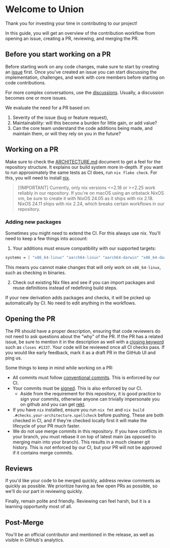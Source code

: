 # Welcome to Union

Thank you for investing your time in contributing to our project!

In this guide, you will get an overview of the contribution workflow from opening an issue, creating a PR, reviewing, and merging the PR.

## Before you start working on a PR

Before starting work on any code changes, make sure to start by creating an [issue](https://github.com/unionlabs/union/issues) first. Once you've created an issue you can start discussing the implementation, challenges, and work with core members before starting on code contributions.

For more complex conversations, use the [discussions](https://github.com/unionlabs/union/discussions). Usually, a discussion becomes one or more issues.

We evaluate the need for a PR based on:

1. Severity of the issue (bug or feature request),
2. Maintainability: will this become a burden for little gain, or add value?
3. Can the core team understand the code additions being made, and maintain them, or will they rely on you in the future?

## Working on a PR

Make sure to check the [ARCHITECTURE.md](./ARCHITECTURE.md) document to get a feel for the repository structure. It explains our build system more in-depth. If you want to run approximately the same tests as CI does, run `nix flake check`. For this, you will need to install [nix](https://zero-to-nix.com/start/install).

> \[!IMPORTANT\]
> Currently, only nix versions \<=2.18 or >=2.25 work reliably in our repository. If you're on macOS using an orbstack NixOS vm, be sure to create it with NixOS 24.05 as it ships with nix 2.18. NixOS 24.11 ships with nix 2.24, which breaks certain workflows in our repository.

### Adding new packages

Sometimes you might need to extend the CI. For this always use nix. You'll need to keep a few things into account:

1. Your additions must ensure compatibility with our supported targets:

```nix
systems = [ "x86_64-linux" "aarch64-linux" "aarch64-darwin" "x86_64-darwin" ];
```

This means you cannot make changes that will only work on `x86_64-linux`, such as checking in binaries.

2. Check out existing Nix files and see if you can import packages and reuse definitions instead of redefining build steps.

If your new derivation adds packages and checks, it will be picked up automatically by CI. No need to edit anything in the workflows.

## Opening the PR

The PR should have a proper description, ensuring that code reviewers do not need to ask questions about the "why" of the PR. If the PR has a related issue, be sure to mention it in the description as well with a [closing keyword](https://docs.github.com/en/issues/tracking-your-work-with-issues/using-issues/linking-a-pull-request-to-an-issue#linking-a-pull-request-to-an-issue-using-a-keyword) such as `closes #1337`. Your code will be reviewed once all CI checks pass. If you would like early feedback, mark it as a draft PR in the GitHub UI and ping us.

Some things to keep in mind while working on a PR:

- All commits must follow [conventional commits](https://www.conventionalcommits.org/en/v1.0.0/#summary). This is enforced by our CI.
- Your commits must be [signed](https://docs.github.com/en/authentication/managing-commit-signature-verification/signing-commits). This is also enforced by our CI.
  - Aside from the requirement for this repository, it is good practice to sign your commits, otherwise anyone can trivially impersonate you on github and you can get [rekt](https://github.com/KaiserKarel/rekt).
- If you have `nix` installed, ensure you run `nix fmt` and `nix build .#checks.your-architecture.spellcheck` before pushing. These are both checked in CI, and if they're checked locally first it will make the lifecycle of your PR much faster.
- We do not use merge commits in this repository. If you have conflicts in your branch, you must rebase it on top of latest main (as opposed to merging main into your branch). This results in a much cleaner git history. This is *not* enforced by our CI, but your PR will not be approved if it contains merge commits.

## Reviews

If you'd like your code to be merged quickly, address review comments as quickly as possible. We prioritize having as few open PRs as possible, so we'll do our part in reviewing quickly.

Finally, remain polite and friendly. Reviewing can feel harsh, but it is a learning opportunity most of all.

## Post-Merge

You'll be an official contributor and mentioned in the release, as well as visible in GitHub's analytics.
